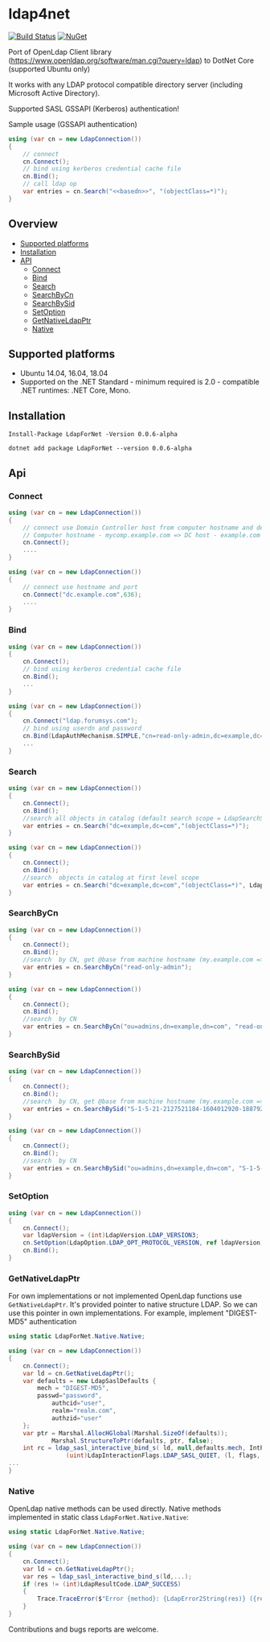# ldap4net

[![Build Status](https://travis-ci.org/flamencist/ldap4net.svg?branch=master)](https://travis-ci.org/flamencist/ldap4net)
[![NuGet](https://img.shields.io/nuget/v/LdapForNet.svg)](https://www.nuget.org/packages/LdapForNet/)

Port of OpenLdap Client library (https://www.openldap.org/software/man.cgi?query=ldap) to DotNet Core (supported Ubuntu only)

  
It works with any LDAP protocol compatible directory server (including Microsoft Active Directory).



Supported SASL GSSAPI (Kerberos) authentication!

Sample usage (GSSAPI authentication)

```cs
using (var cn = new LdapConnection())
{
	// connect
	cn.Connect();
	// bind using kerberos credential cache file
	cn.Bind();
	// call ldap op
	var entries = cn.Search("<<basedn>>", "(objectClass=*)");
}

```

## Overview

* [Supported platforms](#supported-platforms)
* [Installation](#installation)
* [API](#api)
	* [Connect](#connect)
	* [Bind](#bind)
	* [Search](#search)
	* [SearchByCn](#searchbycn)
	* [SearchBySid](#searchbysid)
	* [SetOption](#setoption)
	* [GetNativeLdapPtr](#getnativeldapptr)
	* [Native](#native)

## Supported platforms

* Ubuntu 14.04, 16.04, 18.04
* Supported on the .NET Standard - minimum required is 2.0 - compatible .NET runtimes: .NET Core, Mono.

## Installation

``` Install-Package LdapForNet -Version 0.0.6-alpha ``` 

``` dotnet add package LdapForNet --version 0.0.6-alpha ```

## Api

### Connect

```cs
using (var cn = new LdapConnection())
{
	// connect use Domain Controller host from computer hostname and default port 389
	// Computer hostname - mycomp.example.com => DC host - example.com
	cn.Connect();
	....
}

```


```cs
using (var cn = new LdapConnection())
{
	// connect use hostname and port
	cn.Connect("dc.example.com",636);
	....
}

```


### Bind


```cs
using (var cn = new LdapConnection())
{
	cn.Connect();
	// bind using kerberos credential cache file
	cn.Bind();
	...
}

```


```cs
using (var cn = new LdapConnection())
{
	cn.Connect("ldap.forumsys.com");
	// bind using userdn and password
	cn.Bind(LdapAuthMechanism.SIMPLE,"cn=read-only-admin,dc=example,dc=com","password");
	...
}

```


### Search

```cs
using (var cn = new LdapConnection())
{
	cn.Connect();
	cn.Bind();
	//search all objects in catalog (default search scope = LdapSearchScope.LDAP_SCOPE_SUBTREE)
	var entries = cn.Search("dc=example,dc=com","(objectClass=*)");
}
```


```cs
using (var cn = new LdapConnection())
{
	cn.Connect();
	cn.Bind();
	//search  objects in catalog at first level scope
	var entries = cn.Search("dc=example,dc=com","(objectClass=*)", LdapSearchScope.LDAP_SCOPE_ONELEVEL);
}
```

### SearchByCn  


```cs
using (var cn = new LdapConnection())
{
	cn.Connect();
	cn.Bind();
	//search  by CN, get @base from machine hostname (my.example.com => dn=example,dn=com )
	var entries = cn.SearchByCn("read-only-admin");
}
```


```cs
using (var cn = new LdapConnection())
{
	cn.Connect();
	cn.Bind();
	//search  by CN
	var entries = cn.SearchByCn("ou=admins,dn=example,dn=com", "read-only-admin", LdapSearchScope.LDAP_SCOPE_ONELEVEL);
}

```


### SearchBySid  


```cs
using (var cn = new LdapConnection())
{
	cn.Connect();
	cn.Bind();
	//search  by CN, get @base from machine hostname (my.example.com => dn=example,dn=com )
	var entries = cn.SearchBySid("S-1-5-21-2127521184-1604012920-1887927527-72713");
}
```


```cs
using (var cn = new LdapConnection())
{
	cn.Connect();
	cn.Bind();
	//search  by CN
	var entries = cn.SearchBySid("ou=admins,dn=example,dn=com", "S-1-5-21-2127521184-1604012920-1887927527-72713", LdapSearchScope.LDAP_SCOPE_ONELEVEL);
}

```



### SetOption


```cs
using (var cn = new LdapConnection())
{
	cn.Connect();
	var ldapVersion = (int)LdapVersion.LDAP_VERSION3;
	cn.SetOption(LdapOption.LDAP_OPT_PROTOCOL_VERSION, ref ldapVersion);
	cn.Bind();
}
```


### GetNativeLdapPtr

For own implementations or not implemented OpenLdap functions use ```GetNativeLdapPtr```. It's provided pointer to native structure LDAP. So we can use this pointer in own implementations.
For example, implement "DIGEST-MD5" authentication 

```cs
using static LdapForNet.Native.Native;

using (var cn = new LdapConnection())
{
	cn.Connect();
	var ld = cn.GetNativeLdapPtr();
	var defaults = new LdapSaslDefaults { 
		mech = "DIGEST-MD5",
		passwd="password",
        	authcid="user",
        	realm="realm.com",
        	authzid="user"
	};
	var ptr = Marshal.AllocHGlobal(Marshal.SizeOf(defaults));
            Marshal.StructureToPtr(defaults, ptr, false);
	int rc = ldap_sasl_interactive_bind_s( ld, null,defaults.mech, IntPtr.Zero, IntPtr.Zero,
                (uint)LdapInteractionFlags.LDAP_SASL_QUIET, (l, flags, d, interact) => (int)LdapResultCode.LDAP_SUCCESS, ptr);
...
}
```

### Native

OpenLdap native methods can be used directly. Native methods implemented in static class ```LdapForNet.Native.Native```:


```cs
using static LdapForNet.Native.Native;

using (var cn = new LdapConnection())
{
	cn.Connect();
	var ld = cn.GetNativeLdapPtr();
	var res = ldap_sasl_interactive_bind_s(ld,...);
	if (res != (int)LdapResultCode.LDAP_SUCCESS)
	{
		Trace.TraceError($"Error {method}: {LdapError2String(res)} ({res}).");
	}
}
```



Contributions and bugs reports are welcome.
